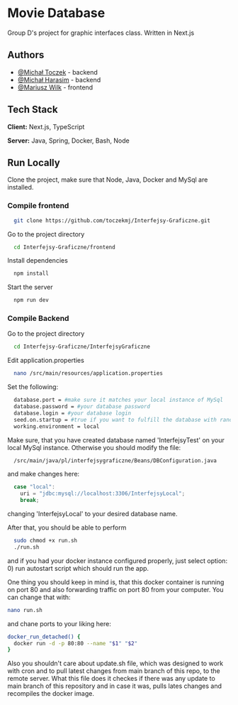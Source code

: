 
# Movie Database

Group D's project for graphic interfaces class.
Written in Next.js 





## Authors

- [@Michał Toczek](https://github.com/toczekmj) - backend
- [@Michał Harasim](https://github.com/michalharasim) - backend
- [@Mariusz Wilk](https://github.com/mario343) - frontend


## Tech Stack

**Client:** Next.js, TypeScript

**Server:** Java, Spring, Docker, Bash, Node


## Run Locally

Clone the project, make sure that Node, Java, Docker and MySql are installed. 

### Compile frontend

```bash
  git clone https://github.com/toczekmj/Interfejsy-Graficzne.git
```

Go to the project directory

```bash
  cd Interfejsy-Graficzne/frontend
```

Install dependencies

```bash
  npm install
```

Start the server

```bash
  npm run dev
```

### Compile Backend 
Go to the project directory
```bash
  cd Interfejsy-Graficzne/InterfejsyGraficzne
```
Edit application.properties
```bash
  nano /src/main/resources/application.properties
```
Set the following:
```bash
  database.port = #make sure it matches your local instance of MySql
  database.password = #your database password
  database.login = #your database login 
  seed.on.startup = #true if you want to fulfill the database with randomly generated data
  working.environment = local
```
Make sure, that you have created database named 'InterfejsyTest' on your local MySql instance. Otherwise you should modify the file:
```bash
  /src/main/java/pl/interfejsygraficzne/Beans/DBConfiguration.java
```
and make changes here:
```java
  case "local":
    uri = "jdbc:mysql://localhost:3306/InterfejsyLocal";
    break;
```
changing 'InterfejsyLocal' to your desired database name. 

After that, you should be able to perform 
```bash
  sudo chmod +x run.sh
  ./run.sh
```
and if you had your docker instance configured properly, just select option: 
0) run autostart script which should run the app. 

One thing you should keep in mind is, that this docker container is running on port 80 and also forwarding traffic on port 80 from your computer. You can change that with:
```bash
nano run.sh 
```
and chane ports to your liking here:
```bash
docker_run_detached() {
  docker run -d -p 80:80 --name "$1" "$2"
}
```
Also you shouldn't care about update.sh file, which was designed to work with cron and to pull latest changes from main branch of this repo, to the remote server. What this file does it checkes if there was any update to main branch of this repository and in case it was, pulls lates changes and recompiles the docker image. 

